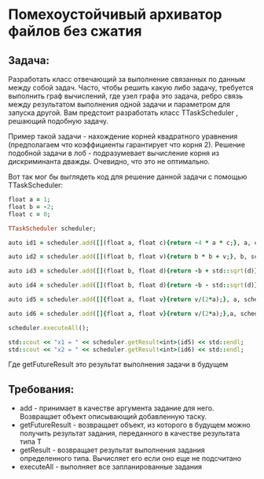 # Помехоустойчивый архиватор файлов без сжатия
## Задача:
Разработать класс отвечающий за выполнение связанных по данным между собой задач. Часто, чтобы решить какую либо задачу, требуется выполнить граф вычислений, где узел графа это задача, ребро связь между результатом выполнения одной задачи и параметром для запуска другой. Вам предстоит разработать класс TTaskScheduler , решающий подобную задачу.

Пример такой задачи - нахождение корней квадратного уравнения (предполагаем что коэффициенты гарантирует что корня 2). Решение подобной задачи в лоб - подразумевает вычисление корня из дискриминанта дважды. Очевидно, что это не оптимально.

Вот так мог бы выглядеть код для решение данной задачи с помощью TTaskScheduler:
```rb
float a = 1;
float b = -2;
float c = 0;

TTaskScheduler scheduler;

auto id1 = scheduler.add([](float a, float c){return -4 * a * c;}, a, c);

auto id2 = scheduler.add([](float b, float v){return b * b + v;}, b, scheduler.getFutureResult<float>(id1));

auto id3 = scheduler.add([](float b, float d){return -b + std::sqrt(d)}, b, scheduler.getFutureResult<float>(id2));

auto id4 = scheduler.add([](float b, float d){return -b - std::sqrt(d)}, b, scheduler.getFutureResult<float>(id2));

auto id5 = scheduler.add([]{float a, float v}{return v/(2*a);}, a, scheduler.getFutureResult<float>(id3));

auto id6 = scheduler.add([]{float a, float v}{return v/(2*a);},a, scheduler.getFutureResult<float>(id4));

scheduler.executeAll();

std::cout << "x1 = " << scheduler.getResult<int>(id5) << std::endl;
std::cout << "x2 = " << scheduler.getResult<int>(id6) << std::endl;
```
Где getFutureResult это результат выполнения задачи в будущем
## Требования:
- add - принимает в качестве аргумента задание для него. Возвращает объект описывающий добавленную таску.
- getFutureResult - возвращает объект, из которого в будущем можно получить результат задания, переданного в качестве результата типа Т
- getResult - возвращает результат выполнения задания определенного типа. Вычисляет его если оно еще не подсчитано
- executeAll - выполняет все запланированные задания
